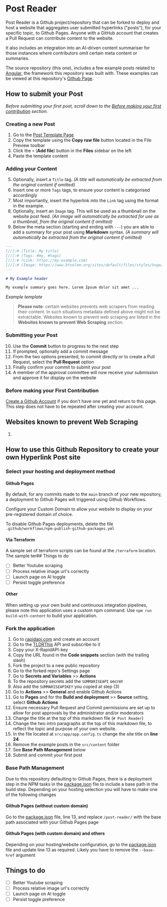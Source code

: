 # Post Reader

Post Reader is a Github project/repository that can be forked to deploy and host a website that aggregates user submitted hyperlinks ("posts"), for your specific topic, to Github Pages. Anyone with a GitHub account that creates a Pull Request can contribute content to the website.

It also includes an integration into an AI-driven content summariser for those instances where contributors omit certain meta content or summaries. 

The source repository (this one), includes a few example posts related to [Angular](https://angular.dev/), the framework this repository was built with. These examples can be viewed at this repository's [Github Page](https://thebeard.github.io/post-reader/).

## How to submit your Post

_Before submitting your first post, scroll down to the [Before making your first contribution](#before-making-your-first-contribution) section._

### Creating a new Post
1. Go to the <a href="https://github.com/thebeard/post-reader/blob/main/src/content/template" target="_blank">Post Template Page</a>
1. Copy the template using the **Copy raw file** button located in the File Preview toolbar 
1. Click the `+` (**Add file**) button in the **Files** sidebar on the left
1. Paste the template content

### Adding your Content

5. Optionally, insert a `Title` tag. _(A title will automatically be extracted from the original content if omitted)_
1. Insert one or more `Tags` tags, to ensure your content is categorised accordingly
1. Most importantly, insert the hyperlink into the `Link` tag using the format in the example.
1. Optionally, insert an `Image` tag. This will be used as a thumbnail on the website post feed. _(An image will automatically be extracted for use as a thumbnail, from the original content if omitted)_
1. Below the meta section (starting and ending with `---`) you are able to add a summary for your post using **Markdown** syntax. _(A summary will automatically be extracted from the original content if omitted)_

```markdown
---
[//]:# (Title: My title)
[//]:# (Tags: #my, #tags)
[//]:# (Link: https://my-example.com)
[//]:# (Image: https://www.btselem.org/sites/default/files/styles/huge/public/2024-08/wth-cover-en_0.png)
---

# My Example header

My example summary goes here. Lorem Ipsum dolor sit amet ...
```
_Example template_

> **Please note**: certain websites prevents web scrapers from reading their content. In such situations metadata defined above might not be extractable. Websites known to prevent web scraping are listed in the **Websites known to prevent Web Scraping** section.

### Submitting your Post
10. Use the **Commit** button to progress to the next step
1. If prompted, optionally add a commit message
1. From the two options presented, to commit directly or to create a Pull Request, select the **Pull Request** option
1. Finally confirm your commit to submit your post
1. A member of the approval committee will now receive your submission and approve it for display on the website

### Before making your First Contribution

<a href="https://github.com/signup" target="_blank">Create a Github Account</a> if you don't have one yet and return to this page. This step does not have to be repeated after creating your account.

## Websites known to prevent Web Scraping
1. &nbsp;

## How to use this Github Repository to create your own Hyperlink Post site

### Select your hosting and deployment method

#### Github Pages

By default, for any commits made to the `main` branch of your new repository, a deployment to Github Pages will triggered using Github Workflows.

Configure your Custom Domain to allow your website to display on your pre-registered domain of choice.

To disable Github Pages deployments, delete the file `.github/workflows/npm-publish-github-packages.yml`

#### Via Terraform

A sample set of terraform scripts can be found at the `/terraform` location. The sample ter## Things to do

- [ ] Better Youtube scraping
- [ ] Process relative image url's correctly
- [ ] Launch page on AI toggle
- [ ] Persist toggle preference

#### Other

When setting up your own build and continuous integration pipelines, please note this application uses a custom npm command. Use `npm run build-with-content` to build your application.


### Fork the application

1. Go to [rapidapi.com](https://rapidapi.com) and create an account
1. Go to the [TLDRThis](https://rapidapi.com/tldrthishq-tldrthishq-default/api/tldrthis) API and subscribe to it
1. Copy your X-RapidAPI-key
1. Copy the URL found in the **Code snippets** section (with the trailing slash)
1. Fork the project to a new public repository
1. Go to the forked repo's Settings page
1. Go to **Secrets and Variables** >> **Actions**
1. To the repository secrets add the `SUMMARISEAPI` secret
1. Also add the `SUMMARISEAPIKEY` you copied at step (3)
1. Go to **Actions** >> **General** and enable Github Actions
1. Go to **Pages** and for the **Build and deployment** >> **Source** setting, select **Github Actions**
1. Ensure necessary Pull Request and Commit permissions are set up to allow for post approvals by the administrator and/or moderators
1. Change the title at the top of this markdown file (`# Post Reader`)
1. Change the two intro paragraphs at the top of this markdown file, to reflect the topic and purpose of your own website.
1. In the file located at `src/app/app.config.ts` change the site title on **line 24**
1. Remove the example posts in the `src/content` folder
1. See **Base Path Management** below
1. Submit and commit your first post

### Base Path Management

Due to this repository defaulting to Github Pages, there is a deployment step in the NPM tasks in the [package.json]('./package.json) file to include a base path in the build step. Depending on your hosting selection you will have to make one of the following changes

#### Github Pages (without custom domain)

Go to the [package.json](./package.json) file, line 13, and replace `/post-reader/` with the base path associated with your Github Pages page

#### Github Pages (with custom domain) and others

Depending on your hosting/website configuration, go to the [package.json](./package.json) file and update line 13 as required. Likely you have to remove the `--base-href` argument

## Things to do

- [ ] Better Youtube scraping
- [ ] Process relative image url's correctly
- [ ] Launch page on AI toggle
- [ ] Persist toggle preference